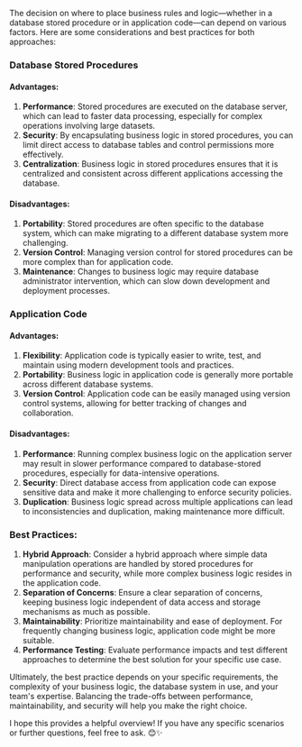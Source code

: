 The decision on where to place business rules and logic—whether in a database stored procedure or in application code—can depend on various factors. Here are some considerations and best practices for both approaches:

### **Database Stored Procedures**
#### **Advantages:**
1. **Performance**: Stored procedures are executed on the database server, which can lead to faster data processing, especially for complex operations involving large datasets.
2. **Security**: By encapsulating business logic in stored procedures, you can limit direct access to database tables and control permissions more effectively.
3. **Centralization**: Business logic in stored procedures ensures that it is centralized and consistent across different applications accessing the database.

#### **Disadvantages:**
1. **Portability**: Stored procedures are often specific to the database system, which can make migrating to a different database system more challenging.
2. **Version Control**: Managing version control for stored procedures can be more complex than for application code.
3. **Maintenance**: Changes to business logic may require database administrator intervention, which can slow down development and deployment processes.

### **Application Code**
#### **Advantages:**
1. **Flexibility**: Application code is typically easier to write, test, and maintain using modern development tools and practices.
2. **Portability**: Business logic in application code is generally more portable across different database systems.
3. **Version Control**: Application code can be easily managed using version control systems, allowing for better tracking of changes and collaboration.

#### **Disadvantages:**
1. **Performance**: Running complex business logic on the application server may result in slower performance compared to database-stored procedures, especially for data-intensive operations.
2. **Security**: Direct database access from application code can expose sensitive data and make it more challenging to enforce security policies.
3. **Duplication**: Business logic spread across multiple applications can lead to inconsistencies and duplication, making maintenance more difficult.

### **Best Practices:**
1. **Hybrid Approach**: Consider a hybrid approach where simple data manipulation operations are handled by stored procedures for performance and security, while more complex business logic resides in the application code.
2. **Separation of Concerns**: Ensure a clear separation of concerns, keeping business logic independent of data access and storage mechanisms as much as possible.
3. **Maintainability**: Prioritize maintainability and ease of deployment. For frequently changing business logic, application code might be more suitable.
4. **Performance Testing**: Evaluate performance impacts and test different approaches to determine the best solution for your specific use case.

Ultimately, the best practice depends on your specific requirements, the complexity of your business logic, the database system in use, and your team's expertise. Balancing the trade-offs between performance, maintainability, and security will help you make the right choice.

I hope this provides a helpful overview! If you have any specific scenarios or further questions, feel free to ask. 😊✨